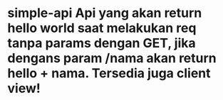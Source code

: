 # simple-api Api yang akan return hello world saat melakukan req tanpa params dengan GET, jika dengans param /nama akan return hello + nama. Tersedia juga client view!

